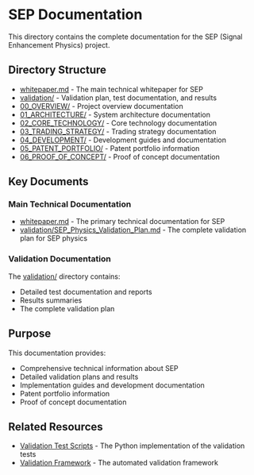 # SEP Documentation

This directory contains the complete documentation for the SEP (Signal Enhancement Physics) project.

## Directory Structure

- [whitepaper.md](../whitepaper/whitepaper.md) - The main technical whitepaper for SEP
- [validation/](validation/) - Validation plan, test documentation, and results
- [00_OVERVIEW/](00_OVERVIEW/) - Project overview documentation
- [01_ARCHITECTURE/](01_ARCHITECTURE/) - System architecture documentation
- [02_CORE_TECHNOLOGY/](02_CORE_TECHNOLOGY/) - Core technology documentation
- [03_TRADING_STRATEGY/](03_TRADING_STRATEGY/) - Trading strategy documentation
- [04_DEVELOPMENT/](04_DEVELOPMENT/) - Development guides and documentation
- [05_PATENT_PORTFOLIO/](05_PATENT_PORTFOLIO/) - Patent portfolio information
- [06_PROOF_OF_CONCEPT/](06_PROOF_OF_CONCEPT/) - Proof of concept documentation

## Key Documents

### Main Technical Documentation
- [whitepaper.md](../whitepaper/whitepaper.md) - The primary technical documentation for SEP
- [validation/SEP_Physics_Validation_Plan.md](validation/SEP_Physics_Validation_Plan.md) - The complete validation plan for SEP physics

### Validation Documentation
The [validation/](validation/) directory contains:
- Detailed test documentation and reports
- Results summaries
- The complete validation plan

## Purpose

This documentation provides:
- Comprehensive technical information about SEP
- Detailed validation plans and results
- Implementation guides and development documentation
- Patent portfolio information
- Proof of concept documentation

## Related Resources

- [Validation Test Scripts](../whitepaper/validation/test_scripts/) - The Python implementation of the validation tests
- [Validation Framework](../whitepaper/validation/) - The automated validation framework
